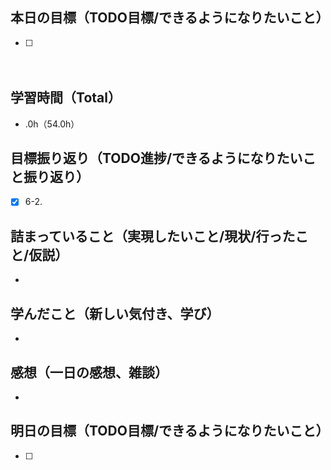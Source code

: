 ## 本日の目標（TODO目標/できるようになりたいこと）
- [ ]
　
## 学習時間（Total）
- .0h（54.0h）

## 目標振り返り（TODO進捗/できるようになりたいこと振り返り）
- [x] 6-2.

##  詰まっていること（実現したいこと/現状/行ったこと/仮説）
-

## 学んだこと（新しい気付き、学び）
-

## 感想（一日の感想、雑談）
-

## 明日の目標（TODO目標/できるようになりたいこと）
- [ ]
